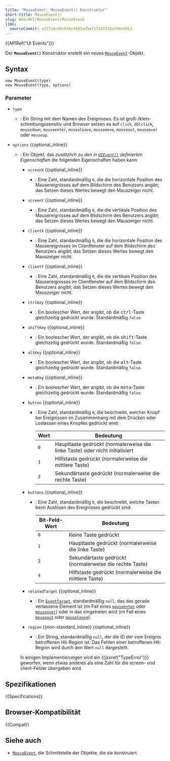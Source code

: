 ```yaml
---
title: "MouseEvent: MouseEvent() Konstruktor"
short-title: MouseEvent()
slug: Web/API/MouseEvent/MouseEvent
l10n:
  sourceCommit: a52714cd9cb44c4883ad5ef27342f28af94edd13
---
```


{{APIRef("UI Events")}}

Der **`MouseEvent()`** Konstruktor erstellt ein neues [`MouseEvent`](/de/docs/Web/API/MouseEvent)-Objekt.

## Syntax

```js-nolint
new MouseEvent(type)
new MouseEvent(type, options)
```

### Parameter

- `type`
  - : Ein String mit dem Namen des Ereignisses.
    Es ist groß-/klein-schreibungssensitiv und Browser setzen es auf `click`, `dblclick`, `mousedown`, `mouseenter`, `mouseleave`, `mousemove`, `mouseout`, `mouseover` oder `mouseup`.
- `options` {{optional_inline}}

  - : Ein Objekt, das _zusätzlich zu den in [`UIEvent()`](/de/docs/Web/API/UIEvent/UIEvent) definierten Eigenschaften_ die folgenden Eigenschaften haben kann:

    - `screenX` {{optional_inline}}
      - : Eine Zahl, standardmäßig `0`, die die horizontale Position des Mausereignisses auf dem Bildschirm des Benutzers angibt;
        das Setzen dieses Wertes bewegt den Mauszeiger nicht.
    - `screenY` {{optional_inline}}
      - : Eine Zahl, standardmäßig `0`, die die vertikale Position des Mausereignisses auf dem Bildschirm des Benutzers angibt;
        das Setzen dieses Wertes bewegt den Mauszeiger nicht.
    - `clientX` {{optional_inline}}
      - : Eine Zahl, standardmäßig `0`, die die horizontale Position des Mausereignisses im Clientfenster auf dem Bildschirm des Benutzers angibt;
        das Setzen dieses Wertes bewegt den Mauszeiger nicht.
    - `clientY` {{optional_inline}}
      - : Eine Zahl, standardmäßig `0`, die die vertikale Position des Mausereignisses im Clientfenster auf dem Bildschirm des Benutzers angibt;
        das Setzen dieses Wertes bewegt den Mauszeiger nicht.
    - `ctrlKey` {{optional_inline}}
      - : Ein boolescher Wert, der angibt, ob die <kbd>ctrl</kbd>-Taste gleichzeitig gedrückt wurde. Standardmäßig `false`.
    - `shiftKey` {{optional_inline}}
      - : Ein boolescher Wert, der angibt, ob die <kbd>shift</kbd>-Taste gleichzeitig gedrückt wurde. Standardmäßig `false`.
    - `altKey` {{optional_inline}}
      - : Ein boolescher Wert, der angibt, ob die <kbd>alt</kbd>-Taste gleichzeitig gedrückt wurde. Standardmäßig `false`.
    - `metaKey` {{optional_inline}}
      - : Ein boolescher Wert, der angibt, ob die <kbd>meta</kbd>-Taste gleichzeitig gedrückt wurde. Standardmäßig `false`.
    - `button` {{optional_inline}}

      - : Eine Zahl, standardmäßig `0`, die beschreibt, welcher Knopf bei Ereignissen im Zusammenhang mit dem Drücken oder Loslassen eines Knopfes gedrückt wird:

        | Wert | Bedeutung                                                                    |
        | ---- | ---------------------------------------------------------------------------- |
        | `0`  | Haupttaste gedrückt (normalerweise die linke Taste) oder nicht initialisiert |
        | `1`  | Hilfstaste gedrückt (normalerweise die mittlere Taste)                       |
        | `2`  | Sekundärtaste gedrückt (normalerweise die rechte Taste)                      |

    - `buttons` {{optional_inline}}

      - : Eine Zahl, standardmäßig `0`, die beschreibt, welche Tasten beim Auslösen des Ereignisses gedrückt sind:

        | Bit-Feld-Wert | Bedeutung                                               |
        | ------------- | ------------------------------------------------------- |
        | `0`           | Keine Taste gedrückt                                    |
        | `1`           | Haupttaste gedrückt (normalerweise die linke Taste)     |
        | `2`           | Sekundärtaste gedrückt (normalerweise die rechte Taste) |
        | `4`           | Hilfstaste gedrückt (normalerweise die mittlere Taste)  |

    - `relatedTarget` {{optional_inline}}
      - : Ein [`EventTarget`](/de/docs/Web/API/EventTarget), standardmäßig `null`, das das gerade verlassene
        Element ist (im Fall eines [`mouseenter`](/de/docs/Web/API/Element/mouseenter_event) oder [`mouseover`](/de/docs/Web/API/Element/mouseover_event))
        oder in das eingetreten wird (im Fall eines [`mouseout`](/de/docs/Web/API/Element/mouseout_event) oder [`mouseleave`](/de/docs/Web/API/Element/mouseleave_event)).
    - `region` {{non-standard_inline}} {{optional_inline}}
      - : Ein String, standardmäßig `null`, der die ID der vom Ereignis betroffenen Hit-Region ist.
        Das Fehlen einer betroffenen Hit-Region wird durch den Wert `null` dargestellt.

    In einigen Implementierungen wird ein {{jsxref("TypeError")}} geworfen, wenn etwas anderes als eine Zahl für die screen- und client-Felder übergeben wird.

## Spezifikationen

{{Specifications}}

## Browser-Kompatibilität

{{Compat}}

## Siehe auch

- [`MouseEvent`](/de/docs/Web/API/MouseEvent), die Schnittstelle der Objekte, die sie konstruiert.
